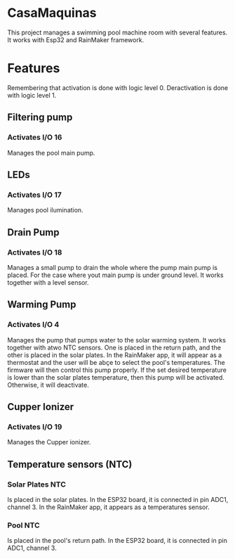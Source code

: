 # CasaMaquinas
This project manages a swimming pool machine room with several features. It works with Esp32 and RainMaker framework.

# Features
Remembering that activation is done with logic level 0. Deractivation is done with logic level 1.

## Filtering pump 
### Activates I/O 16
Manages the pool main pump.  

## LEDs
### Activates I/O 17
Manages pool ilumination. 

## Drain Pump
### Activates I/O 18
Manages a small pump to drain the whole where the pump main pump is placed. For the case where yout main pump is under ground level. It works together with a level sensor.  

## Warming Pump
### Activates I/O 4
Manages the pump that pumps water to the solar warming system. It works together with atwo NTC sensors. One is placed in the return path, and the other is placed in the solar plates. In the RainMaker app, it will appear as a thermostat and the user will be abçe to select the pool's temperatures. The firmware will then control this pump properly. If the set desired temperature is lower than the solar plates temperature, then this pump will be activated. Otherwise, it will deactivate.

## Cupper Ionizer
### Activates I/O 19
Manages the Cupper ionizer.

## Temperature sensors (NTC)
### Solar Plates NTC
Is placed in the solar plates. In the ESP32 board, it is connected in pin ADC1, channel 3. In the RainMaker app, it appears as a temperatures sensor.
### Pool NTC
Is placed in the pool's return path. In the ESP32 board, it is connected in pin ADC1, channel 3.
